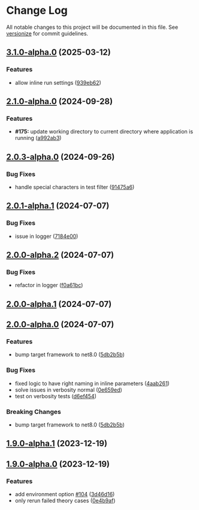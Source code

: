 # Change Log

All notable changes to this project will be documented in this file. See [versionize](https://github.com/versionize/versionize) for commit guidelines.

<a name="3.1.0-alpha.0"></a>
## [3.1.0-alpha.0](https://www.github.com/joaoopereira/dotnet-test-rerun/releases/tag/v3.1.0-alpha.0) (2025-03-12)

### Features

* allow inline run settings ([939eb62](https://www.github.com/joaoopereira/dotnet-test-rerun/commit/939eb62e36075b783eb899f91bfee2e1ddf8f95b))

<a name="2.1.0-alpha.0"></a>
## [2.1.0-alpha.0](https://www.github.com/joaoopereira/dotnet-test-rerun/releases/tag/v2.1.0-alpha.0) (2024-09-28)

### Features

* **#175:** update working directory to current directory where application is running ([a992ab3](https://www.github.com/joaoopereira/dotnet-test-rerun/commit/a992ab342ce0a5c166f3a5c91cad7dbe01b16764))

<a name="2.0.3-alpha.0"></a>
## [2.0.3-alpha.0](https://www.github.com/joaoopereira/dotnet-test-rerun/releases/tag/v2.0.3-alpha.0) (2024-09-26)

### Bug Fixes

* handle special characters in test filter ([91475a6](https://www.github.com/joaoopereira/dotnet-test-rerun/commit/91475a64f4bf12217b804a9a0ec99b2d98ccaa48))

<a name="2.0.1-alpha.1"></a>
## [2.0.1-alpha.1](https://www.github.com/joaoopereira/dotnet-test-rerun/releases/tag/v2.0.1-alpha.1) (2024-07-07)

### Bug Fixes

* issue in logger ([7184e00](https://www.github.com/joaoopereira/dotnet-test-rerun/commit/7184e0090b9b956c87a112228d5dcc2a194fc2f1))

<a name="2.0.0-alpha.2"></a>
## [2.0.0-alpha.2](https://www.github.com/joaoopereira/dotnet-test-rerun/releases/tag/v2.0.0-alpha.2) (2024-07-07)

### Bug Fixes

* refactor in logger ([f0a61bc](https://www.github.com/joaoopereira/dotnet-test-rerun/commit/f0a61bceeda19f5897237716da5df5cabd90c7cb))

<a name="2.0.0-alpha.1"></a>
## [2.0.0-alpha.1](https://www.github.com/joaoopereira/dotnet-test-rerun/releases/tag/v2.0.0-alpha.1) (2024-07-07)

<a name="2.0.0-alpha.0"></a>
## [2.0.0-alpha.0](https://www.github.com/joaoopereira/dotnet-test-rerun/releases/tag/v2.0.0-alpha.0) (2024-07-07)

### Features

* bump target framework to net8.0 ([5db2b5b](https://www.github.com/joaoopereira/dotnet-test-rerun/commit/5db2b5b891575f8b2492b682eb3b0748c86e8e9b))

### Bug Fixes

* fixed logic to have right naming in inline parameters ([4aab261](https://www.github.com/joaoopereira/dotnet-test-rerun/commit/4aab26164ddc94722ffb70108444dd6b6cd4950d))
* solve issues in verbosity normal ([0e659ed](https://www.github.com/joaoopereira/dotnet-test-rerun/commit/0e659ede300a72d0bf246d118a42a586f56fc788))
* test on verbosity tests ([d6ef454](https://www.github.com/joaoopereira/dotnet-test-rerun/commit/d6ef4543d0bf76dd18b3873c84e1fb61f9a47168))

### Breaking Changes

* bump target framework to net8.0 ([5db2b5b](https://www.github.com/joaoopereira/dotnet-test-rerun/commit/5db2b5b891575f8b2492b682eb3b0748c86e8e9b))

<a name="1.9.0-alpha.1"></a>
## [1.9.0-alpha.1](https://www.github.com/joaoopereira/dotnet-test-rerun/releases/tag/v1.9.0-alpha.1) (2023-12-19)

<a name="1.9.0-alpha.0"></a>
## [1.9.0-alpha.0](https://www.github.com/joaoopereira/dotnet-test-rerun/releases/tag/v1.9.0-alpha.0) (2023-12-19)

### Features

* add environment option [#104](https://www.github.com/joaoopereira/dotnet-test-rerun/issues/104) ([3d46d16](https://www.github.com/joaoopereira/dotnet-test-rerun/commit/3d46d1624ac6e5bb4e3fe52241b557d86c6bd4e8))
* only rerun failed theory cases ([0e4b9af](https://www.github.com/joaoopereira/dotnet-test-rerun/commit/0e4b9af2ee59a4f2dea033dd421df8c36d65a16c))

